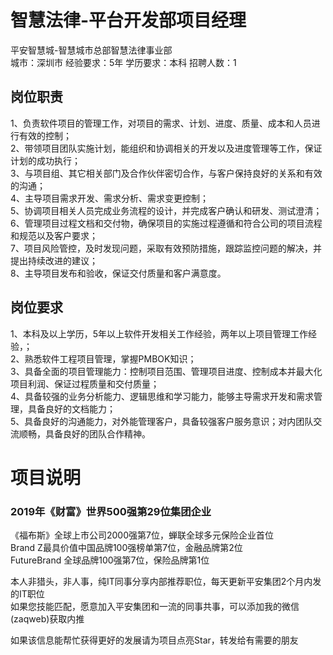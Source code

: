 # 智慧法律-平台开发部项目经理
平安智慧城-智慧城市总部智慧法律事业部  
城市：深圳市 经验要求：5年 学历要求：本科  招聘人数：1

## 岗位职责
1、负责软件项目的管理工作，对项目的需求、计划、进度、质量、成本和人员进行有效的控制；   
2、带领项目团队实施计划，能组织和协调相关的开发以及进度管理等工作，保证计划的成功执行；   
3、与项目组、其它相关部门及合作伙伴密切合作，与客户保持良好的关系和有效的沟通；   
4、主导项目需求开发、需求分析、需求变更控制；   
5、协调项目相关人员完成业务流程的设计，并完成客户确认和研发、测试澄清；   
6、管理项目过程文档和交付物，确保项目的实施过程遵循和符合公司的项目流程和规范以及客户要求；   
7、项目风险管控，及时发现问题，采取有效预防措施，跟踪监控问题的解决，并提出持续改进的建议；   
8、主导项目发布和验收，保证交付质量和客户满意度。

## 岗位要求
1、本科及以上学历，5年以上软件开发相关工作经验，两年以上项目管理工作经验，；   
2、熟悉软件工程项目管理，掌握PMBOK知识；   
3、具备全面的项目管理能力：控制项目范围、管理项目进度、控制成本并最大化项目利润、保证过程质量和交付质量；   
4、具备较强的业务分析能力、逻辑思维和学习能力，能够主导需求开发和需求管理，具备良好的文档能力；   
5、具备良好的沟通能力，对外能管理客户，具备较强客户服务意识；对内团队交流顺畅，具备良好的团队合作精神。

# 项目说明

### 2019年《财富》世界500强第29位集团企业
《福布斯》全球上市公司2000强第7位，蝉联全球多元保险企业首位  
Brand Z最具价值中国品牌100强榜单第7位，金融品牌第2位  
FutureBrand 全球品牌100强第7位，保险品牌第1位

本人非猎头，非人事，纯IT同事分享内部推荐职位，每天更新平安集团2个月内发的IT职位  
如果您技能匹配，愿意加入平安集团和一流的同事共事，可以添加我的微信(zaqweb)获取内推 

如果该信息能帮忙获得更好的发展请为项目点亮Star，转发给有需要的朋友





